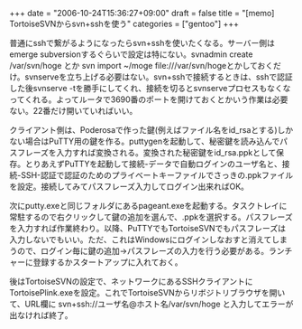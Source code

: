 +++
date = "2006-10-24T15:36:27+09:00"
draft = false
title = "[memo] TortoiseSVNからsvn+sshを使う"
categories = ["gentoo"]
+++

普通にsshで繋がるようになったらsvn+sshを使いたくなる。サーバー側はemerge subversionするぐらいで設定は特にない。svnadmin create /var/svn/hoge とか svn import ~/moge file:///var/svn/hogeとかしておくだけ。svnserveを立ち上げる必要はない。svn+sshで接続するときは、sshで認証した後svnserve -tを勝手にしてくれ、接続を切るとsvnserveプロセスもなくなってくれる。よってルータで3690番のポートを開けておくとかいう作業は必要ない。22番だけ開いていればいい。

クライアント側は、Poderosaで作った鍵(例えばファイル名をid_rsaとする)しかない場合はPuTTY用の鍵を作る。puttygenを起動して、秘密鍵を読み込んでパスフレーズを入力すれば変換される。変換された秘密鍵をid_rsa.ppkとして保存。とりあえずPuTTYを起動して接続-データで自動ログインのユーザ名と、接続-SSH-認証で認証のためのプライベートキーファイルでさっきの.ppkファイルを設定。接続してみてパスフレーズ入力してログイン出来ればOK。

次にputty.exeと同じフォルダにあるpageant.exeを起動する。タスクトレイに常駐するので右クリックして鍵の追加を選んで、.ppkを選択する。パスフレーズを入力すれば作業終わり。以降、PuTTYでもTortoiseSVNでもパスフレーズは入力しないでもいい。ただ、これはWindowsにログインしなおすと消えてしまうので、ログイン毎に鍵の追加→パスフレーズの入力を行う必要がある。ランチャーに登録するかスタートアップに入れておく。

後はTortoiseSVNの設定で、ネットワークにあるSSHクライアントにTortoisePlink.exeを設定。これでTortoiseSVNからリボジトリブラウザを開いて、URL欄に svn+ssh://ユーザ名@ホスト名/var/svn/hoge と入力してエラーが出なければ終了。
